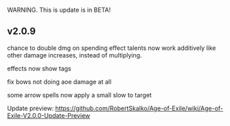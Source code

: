WARNING. This is update is in BETA!

## v2.0.9


chance to double dmg on spending effect talents now work additively like other damage increases, instead of multiplying.

effects now show tags

fix bows not doing aoe damage at all

some arrow spells now apply a small slow to target


Update preview: https://github.com/RobertSkalko/Age-of-Exile/wiki/Age-of-Exile-V2.0.0-Update-Preview